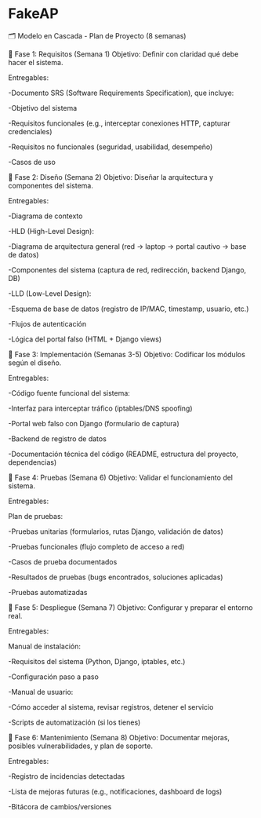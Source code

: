 # FakeAP
🗂️ Modelo en Cascada - Plan de Proyecto (8 semanas)

🔹 Fase 1: Requisitos (Semana 1) Objetivo: Definir con claridad qué debe hacer el sistema.

Entregables:

-Documento SRS (Software Requirements Specification), que incluye:

-Objetivo del sistema

-Requisitos funcionales (e.g., interceptar conexiones HTTP, capturar credenciales)

-Requisitos no funcionales (seguridad, usabilidad, desempeño)

-Casos de uso

🔹 Fase 2: Diseño (Semana 2) Objetivo: Diseñar la arquitectura y componentes del sistema.

Entregables:

-Diagrama de contexto

-HLD (High-Level Design):

-Diagrama de arquitectura general (red → laptop → portal cautivo → base de datos)

-Componentes del sistema (captura de red, redirección, backend Django, DB)

-LLD (Low-Level Design):

-Esquema de base de datos (registro de IP/MAC, timestamp, usuario, etc.)

-Flujos de autenticación

-Lógica del portal falso (HTML + Django views)

🔹 Fase 3: Implementación (Semanas 3-5) Objetivo: Codificar los módulos según el diseño.

Entregables:

-Código fuente funcional del sistema:

-Interfaz para interceptar tráfico (iptables/DNS spoofing)

-Portal web falso con Django (formulario de captura)

-Backend de registro de datos

-Documentación técnica del código (README, estructura del proyecto, dependencias)

🔹 Fase 4: Pruebas (Semana 6) Objetivo: Validar el funcionamiento del sistema.

Entregables:

Plan de pruebas:

-Pruebas unitarias (formularios, rutas Django, validación de datos)

-Pruebas funcionales (flujo completo de acceso a red)

-Casos de prueba documentados

-Resultados de pruebas (bugs encontrados, soluciones aplicadas)

-Pruebas automatizadas

🔹 Fase 5: Despliegue (Semana 7) Objetivo: Configurar y preparar el entorno real.

Entregables:

Manual de instalación:

-Requisitos del sistema (Python, Django, iptables, etc.)

-Configuración paso a paso

-Manual de usuario:

-Cómo acceder al sistema, revisar registros, detener el servicio

-Scripts de automatización (si los tienes)

🔹 Fase 6: Mantenimiento (Semana 8) Objetivo: Documentar mejoras, posibles vulnerabilidades, y plan de soporte.

Entregables:

-Registro de incidencias detectadas

-Lista de mejoras futuras (e.g., notificaciones, dashboard de logs)

-Bitácora de cambios/versiones